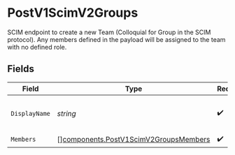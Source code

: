 # PostV1ScimV2Groups

SCIM endpoint to create a new Team (Colloquial for Group in the SCIM protocol). Any members defined in the payload will be assigned to the team with no defined role.


## Fields

| Field                                                                                          | Type                                                                                           | Required                                                                                       | Description                                                                                    |
| ---------------------------------------------------------------------------------------------- | ---------------------------------------------------------------------------------------------- | ---------------------------------------------------------------------------------------------- | ---------------------------------------------------------------------------------------------- |
| `DisplayName`                                                                                  | *string*                                                                                       | :heavy_check_mark:                                                                             | The name of the team being created                                                             |
| `Members`                                                                                      | [][components.PostV1ScimV2GroupsMembers](../../models/components/postv1scimv2groupsmembers.md) | :heavy_check_mark:                                                                             | N/A                                                                                            |